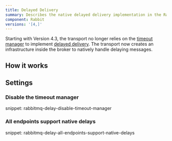 ```yaml
---
title: Delayed Delivery
summary: Describes the native delayed delivery implementation in the RabbitMQ transport
component: Rabbit
versions: '[4,]'
---
```


Starting with Version 4.3, the transport no longer relies on the [timeout manager](/nservicebus/messaging/timeout-manager.md) to implement [delayed delivery](/nservicebus/messaging/delayed-delivery.md). The transport now creates an infrastructure inside the broker to natively handle delaying messages.


## How it works


## Settings


### Disable the timeout manager

snippet: rabbitmq-delay-disable-timeout-manager


### All endpoints support native delays

snippet: rabbitmq-delay-all-endpoints-support-native-delays
